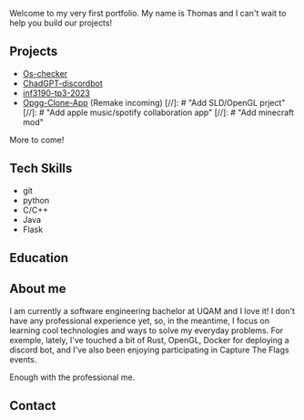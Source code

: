 Welcome to my very first portfolio. My name is Thomas and I can't wait to help you build our projects!

## Projects
- [Os-checker](https://github.com/lordlflm/os-checker)
- [ChadGPT-discordbot](https://github.com/lordlflm/ChadGPT-discordbot)
- [inf3190-tp3-2023](https://github.com/lordlflm/inf3190-tp3-2023)
- [Opgg-Clone-App](https://github.com/lordlflm/Opgg-Clone-App) (Remake incoming)
[//]: # "Add SLD/OpenGL prject"
[//]: # "Add apple music/spotify collaboration app"
[//]: # "Add minecraft mod"

More to come!

## Tech Skills
- git
- python
- C/C++
- Java
- Flask

## Education


## About me
I am currently a software engineering bachelor at UQAM and I love it! I don't have any professional experience yet, so, in the meantime, I focus on learning cool technologies and ways to solve my everyday problems. For exemple, lately, I've touched a bit of Rust, OpenGL, Docker for deploying a discord bot, and I've also been enjoying participating in Capture The Flags events.

Enough with the professional me. 

## Contact
